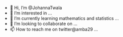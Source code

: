 - 👋 Hi, I’m @JohannaTwala
- 👀 I’m interested in ...
- 🌱 I’m currently learning mathematics and statistics ...
- 💞️ I’m looking to collaborate on ...
- 📫 How to reach me on twitter@amba29 ...

<!---
JohannaTwala/JohannaTwala is a ✨ special ✨ repository because its `README.md` (this file) appears on your GitHub profile.
You can click the Preview link to take a look at your changes.
--->
